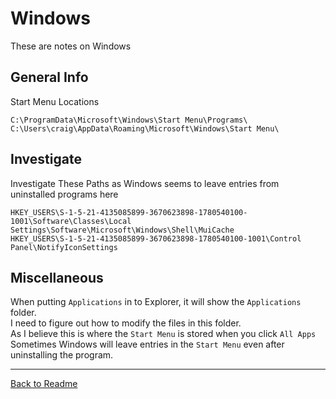 # Windows
These are notes on Windows

## General Info

Start Menu Locations
```
C:\ProgramData\Microsoft\Windows\Start Menu\Programs\
C:\Users\craig\AppData\Roaming\Microsoft\Windows\Start Menu\
```

## Investigate

Investigate These Paths as Windows seems to leave entries from uninstalled programs here
```
HKEY_USERS\S-1-5-21-4135085899-3670623898-1780540100-1001\Software\Classes\Local Settings\Software\Microsoft\Windows\Shell\MuiCache
HKEY_USERS\S-1-5-21-4135085899-3670623898-1780540100-1001\Control Panel\NotifyIconSettings
```

## Miscellaneous

When putting `Applications` in to Explorer, it will show the `Applications` folder.<br>
I need to figure out how to modify the files in this folder.<br>
As I believe this is where the `Start Menu` is stored when you click `All Apps`<br>
Sometimes Windows will leave entries in the `Start Menu` even after uninstalling the program.<br>

---
[Back to Readme](https://github.com/CraigCraig/CheetahToolbox/blob/main/README.md)
